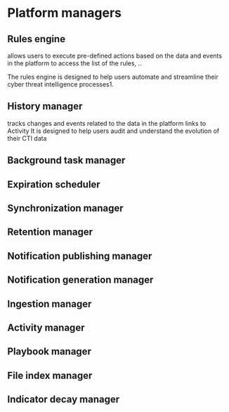 # Platform managers

## Rules engine

allows users to execute pre-defined actions based on the data and events in the platform
to access the list of the rules, ..

The rules engine is designed to help users automate and streamline their cyber threat intelligence processes1.

## History manager
tracks changes and events related to the data in the platform
links to Activity
It is designed to help users audit and understand the evolution of their CTI data

## Background task manager

## Expiration scheduler

## Synchronization manager

## Retention manager

## Notification publishing manager

## Notification generation manager

## Ingestion manager

## Activity manager

## Playbook manager

## File index manager

## Indicator decay manager
